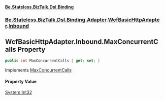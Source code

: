 #### [Be.Stateless.BizTalk.Dsl.Binding](README.md 'README')
### [Be.Stateless.BizTalk.Dsl.Binding.Adapter](Be.Stateless.BizTalk.Dsl.Binding.Adapter.md 'Be.Stateless.BizTalk.Dsl.Binding.Adapter').[WcfBasicHttpAdapter](WcfBasicHttpAdapter.md 'Be.Stateless.BizTalk.Dsl.Binding.Adapter.WcfBasicHttpAdapter').[Inbound](WcfBasicHttpAdapter.Inbound.md 'Be.Stateless.BizTalk.Dsl.Binding.Adapter.WcfBasicHttpAdapter.Inbound')

## WcfBasicHttpAdapter.Inbound.MaxConcurrentCalls Property

```csharp
public int MaxConcurrentCalls { get; set; }
```

Implements [MaxConcurrentCalls](IAdapterConfigMaxConcurrentCalls.MaxConcurrentCalls.md 'Be.Stateless.BizTalk.Dsl.Binding.Adapter.IAdapterConfigMaxConcurrentCalls.MaxConcurrentCalls')

#### Property Value
[System.Int32](https://docs.microsoft.com/en-us/dotnet/api/System.Int32 'System.Int32')
